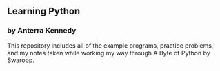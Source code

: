## Learning Python
### by Anterra Kennedy
This repository includes all of the example programs, practice problems, and my notes taken while working my way through A Byte of Python by Swaroop.

